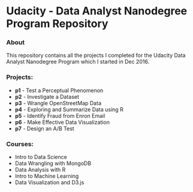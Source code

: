 # Udacity - Data Analyst Nanodegree Program Repository

### About
This repository contains all the projects I completed for the Udacity Data Analyst Nanodegree Program which I started in Dec 2016. 

### Projects:
- **p1** - Test a Perceptual Phenomenon
- **p2** - Investigate a Dataset
- **p3** - Wrangle OpenStreetMap Data
- **p4** - Exploring and Summarize Data using R
- **p5** - Identify Fraud from Enron Email
- **p6** - Make Effective Data Visualization
- **p7** - Design an A/B Test

### Courses:
- Intro to Data Science
- Data Wrangling with MongoDB
- Data Analysis with R
- Intro to Machine Learning
- Data Visualization and D3.js

